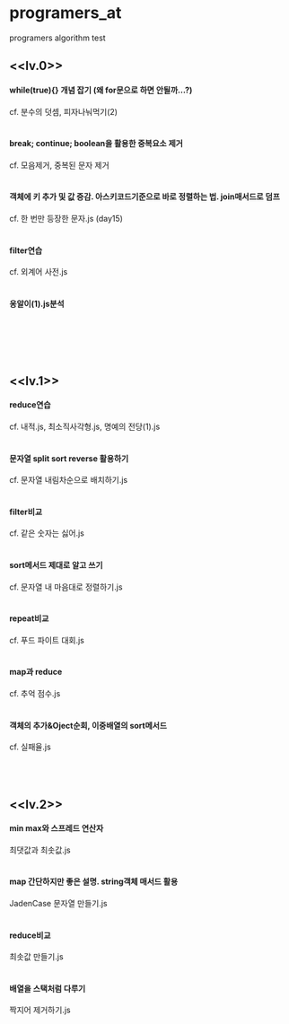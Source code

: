 # programers_at
programers algorithm test

## <<lv.0>>

#### while(true){} 개념 잡기 (왜 for문으로 하면 안될까...?)
cf. 분수의 덧셈, 피자나눠먹기(2)
<br><br>

#### break; continue; boolean을 활용한 중복요소 제거
cf. 모음제거, 중복된 문자 제거
<br><br>

#### 객체에 키 추가 및 값 증감. 아스키코드기준으로 바로 정렬하는 법. join매서드로 덤프
cf. 한 번만 등장한 문자.js (day15)
<br><br>

#### filter연습
cf. 외계어 사전.js
<br><br>

#### 옹알이(1).js분석
<br><br><br><br>


## <<lv.1>>

#### reduce연습
cf. 내적.js, 최소직사각형.js, 명예의 전당(1).js
<br><br>

#### 문자열 split sort reverse 활용하기
cf. 문자열 내림차순으로 배치하기.js
<br><br>

#### filter비교
cf. 같은 숫자는 싫어.js
<br><br>

#### sort메서드 제대로 알고 쓰기
cf. 문자열 내 마음대로 정렬하기.js
<br><br>

#### repeat비교
cf. 푸드 파이트 대회.js
<br><br>

#### map과 reduce
cf. 추억 점수.js
<br><br>

#### 객체의 추가&Oject순회, 이중배열의 sort메서드
cf. 실패율.js
<br><br><br><br>


## <<lv.2>>

#### min max와 스프레드 연산자
최댓값과 최솟값.js
<br><br>

#### map 간단하지만 좋은 설명. string객체 매서드 활용
JadenCase 문자열 만들기.js
<br><br>

#### reduce비교
최솟값 만들기.js
<br><br>

#### 배열을 스택처럼 다루기
짝지어 제거하기.js
<br><br>
